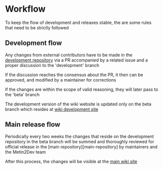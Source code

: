 <!-- LINKS -->
[main-wiki:repository]: https://github.com/Metin2-Dev/Wiki
[main-wiki:site]: https://wiki.metin2.dev/

[dev-wiki:repository]: https://github.com/Metin2-Dev/wiki-beta-dev
[dev-wiki:site]: https://metin2-dev.github.io/wiki-beta-dev/


# Workflow
To keep the flow of development and releases stable, the are some rules
that need to be strictly followed


## Development flow
Any changes from external contributors have to be made in the 
[development repository][dev-wiki:repository] via a PR accompanied by
a related issue and a proper discussion to the 'development' branch

If the discussion reaches the consensus about the PR, it then can
be approved, and modified by a maintainer for corrections

If the changes are within the scope of valid reasoning, they will
later pass to the 'beta' branch

The development version of the wiki website is updated only
on the beta branch which resides at 
[wiki development site][dev-wiki:site]


## Main release flow
Periodically every two weeks the changes that reside on the development 
repository in the beta branch will be summed and thoroughly reviewed
for official release in the [main repository][main-repository] by
maintainers and the Metin2Dev team

After this process, the changes will be visible at the
[main wiki site][main-wiki:site]

